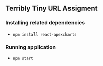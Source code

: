## Terribly Tiny URL Assigment

### Installing related dependencies
- ```npm install react-apexcharts```


### Running application
- ```npm start```
